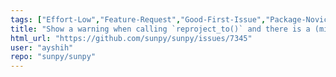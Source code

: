 ```yaml
---
tags: ["Effort-Low","Feature-Request","Good-First-Issue","Package-Novice","Priority-Medium","astronomy","astropy","hacktoberfest","map","python","solar","solar-physics","sun","sunpy"]
title: "Show a warning when calling `reproject_to()` and there is a (minor) mismatch in `rsun`"
html_url: "https://github.com/sunpy/sunpy/issues/7345"
user: "ayshih"
repo: "sunpy/sunpy"
---
```


